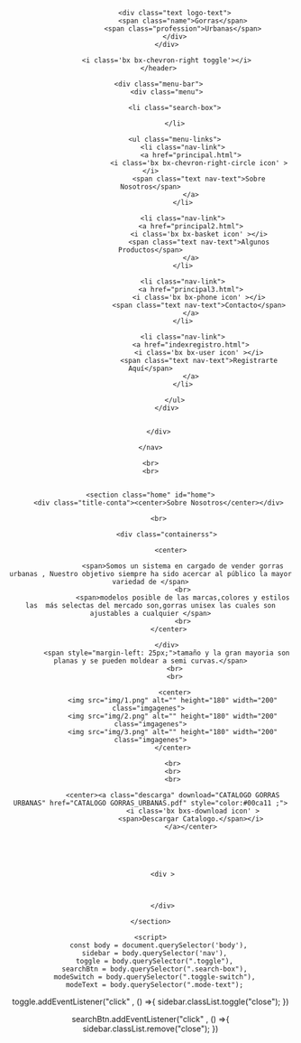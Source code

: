 <!DOCTYPE html>
<html lang="en">
<head>
    <meta charset="UTF-8">
    <meta http-equiv="X-UA-Compatible" content="IE=edge">
    <meta name="viewport" content="width=device-width, initial-scale=1.0">
    <link rel="shortcut icon" type="image/png" media='screen' href="img/logo.png">
    <link rel="stylesheet" href="css/styleprincipal.css">
    <link href='https://unpkg.com/boxicons@2.1.1/css/boxicons.min.css' rel='stylesheet'>
    <title>Principal</title>
</head>

<body>
    <nav class="sidebar">
        <header>
            <div class="image-text">
                <span class="image">
                    <img src="img/logo.png" alt="">
                </span>

                <div class="text logo-text">
                    <span class="name">Gorras</span>
                    <span class="profession">Urbanas</span>
                </div>
            </div>

            <i class='bx bx-chevron-right toggle'></i>
        </header>

        <div class="menu-bar">
            <div class="menu">

                <li class="search-box">
            
                </li>

                <ul class="menu-links">
                    <li class="nav-link">
                        <a href="principal.html">
                            <i class='bx bx-chevron-right-circle icon' ></i>
                            <span class="text nav-text">Sobre Nosotros</span>
                        </a>
                    </li>

                    <li class="nav-link">
                        <a href="principal2.html">
                            <i class='bx bx-basket icon' ></i>
                            <span class="text nav-text">Algunos Productos</span>
                        </a>
                    </li>

                    <li class="nav-link">
                        <a href="principal3.html">
                            <i class='bx bx-phone icon' ></i>
                            <span class="text nav-text">Contacto</span>
                        </a>
                    </li>

                    <li class="nav-link">
                        <a href="indexregistro.html">
                            <i class='bx bx-user icon' ></i>
                            <span class="text nav-text">Registrarte Aquí</span>
                        </a>
                    </li>

                </ul>
            </div>

            
        </div>

    </nav>

    <br>
    <br>


    <section class="home" id="home">
        <div class="title-conta"><center>Sobre Nosotros</center></div>

        <br>
        
            <div class="containerss">

              <center>

                    <span>Somos un sistema en cargado de vender gorras urbanas , Nuestro objetivo siempre ha sido acercar al público la mayor variedad de </span>
                    <br>
                    <span>modelos posible de las marcas,colores y estilos las  más selectas del mercado son,gorras unisex las cuales son ajustables a cualquier </span>
                    <br>
             </center>

            </div>
            <span style="margin-left: 25px;">tamaño y la gran mayoria son planas y se pueden moldear a semi curvas.</span>
                <br>
                <br>
    
                <center>
               <img src="img/1.png" alt="" height="180" width="200" class="imgagenes"> 
               <img src="img/2.png" alt="" height="180" width="200" class="imgagenes">
               <img src="img/3.png" alt="" height="180" width="200" class="imgagenes">
               </center>
            
               <br>
               <br>
               <br>
                
               <center><a class="descarga" download="CATALOGO GORRAS URBANAS" href="CATALOGO GORRAS_URBANAS.pdf" style="color:#00ca11 ;">
                         <i class='bx bxs-download icon' >
                        <span>Descargar Catalogo.</span></i>
                        </a></center>
              




          <div >
           
            

          </div>
           
    </section>

    <script>
        const body = document.querySelector('body'),
      sidebar = body.querySelector('nav'),
      toggle = body.querySelector(".toggle"),
      searchBtn = body.querySelector(".search-box"),
      modeSwitch = body.querySelector(".toggle-switch"),
      modeText = body.querySelector(".mode-text");


toggle.addEventListener("click" , () =>{
    sidebar.classList.toggle("close");
})

searchBtn.addEventListener("click" , () =>{
    sidebar.classList.remove("close");
})

</script>
  
</body>
</html>

